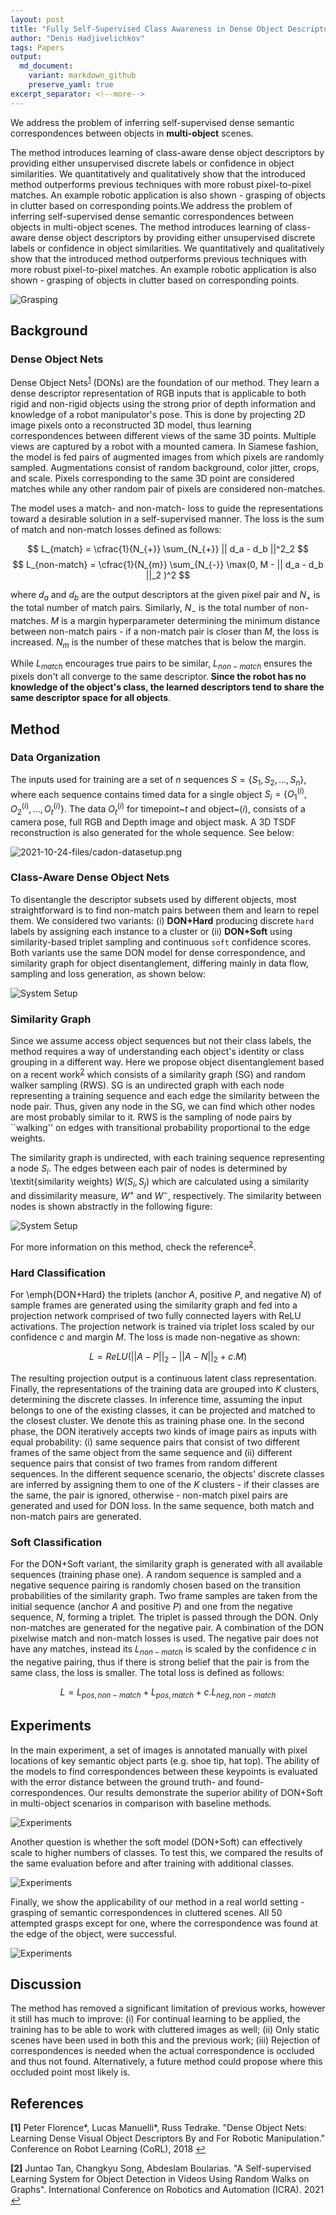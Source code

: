 ```yaml
---
layout: post
title: "Fully Self-Supervised Class Awareness in Dense Object Descriptors"
author: "Denis Hadjivelichkov"
tags: Papers
output:
  md_document:
    variant: markdown_github
    preserve_yaml: true
excerpt_separator: <!--more-->
---
```


We address the problem of inferring self-supervised dense semantic correspondences between objects in **multi-object** scenes.

<!--more-->

The method introduces learning of class-aware dense object descriptors by providing either unsupervised discrete labels or confidence in object similarities. We quantitatively and qualitatively show that the introduced method outperforms previous techniques with more robust pixel-to-pixel matches. An example robotic application is also shown - grasping of objects in clutter based on corresponding points.We address the problem of inferring self-supervised dense semantic correspondences between objects in multi-object scenes. The method introduces learning of class-aware dense object descriptors by providing either unsupervised discrete labels or confidence in object similarities. We quantitatively and qualitatively show that the introduced method outperforms previous techniques with more robust pixel-to-pixel matches. An example robotic application is also shown - grasping of objects in clutter based on corresponding points.

![Grasping](/rpl-blog/2021-10-24-files/cadon-hook-circles.png)

## Background 

### Dense Object Nets
Dense Object Nets</sup><sup id="a1">[1](#f1)</sup> (DONs) are the foundation of our method. They learn a dense descriptor representation of RGB inputs that is applicable to both rigid and non-rigid objects using the strong prior of depth information and knowledge of a robot manipulator's pose. This is done by projecting 2D image pixels onto a reconstructed 3D model, thus learning correspondences between different views of the same 3D points. Multiple views are captured by a robot with a mounted camera. In Siamese fashion, the model is fed pairs of augmented images from which pixels are randomly sampled. Augmentations consist of random background,  color jitter, crops, and scale. Pixels corresponding to the same 3D point are considered matches while any other random pair of pixels are considered non-matches. 

The model uses a match- and non-match- loss to guide the representations toward a desirable solution in a self-supervised manner. The loss is the sum of match and non-match losses defined as follows:

$$
	L_{match} = 
    \cfrac{1}{N_{+}}
    \sum_{N_{+}} || d_a - d_b ||^2_2
$$
$$
L_{non-match} = 
    \cfrac{1}{N_{m}}
    \sum_{N_{-}} 
    \max(0, M - 
    || d_a - d_b ||_2 )^2
$$

where $d_a$ and $d_b$ are the output descriptors at the given pixel pair and $N_{+}$ is the total number of match pairs. Similarly, $N_{-}$ is the total number of non-matches. $M$ is a margin hyperparameter determining the minimum distance between non-match pairs - if a non-match pair is closer than $M$, the loss is increased. $N_m$ is the number of these matches that is below the margin. 

While $L_{match}$ encourages true pairs to be similar, $L_{non-match}$ ensures the pixels don't all converge to the same descriptor. **Since the robot has no knowledge of the object's class, the learned descriptors tend to share the same descriptor space for all objects**. 


## Method

### Data Organization


The inputs used for training are a set of $n$ sequences $S=\{S_1, S_2, ..., S_n\}$, where each sequence contains timed data for a single object $S_i=\{O^{(i)}_1,O^{(i)}_2,...,O^{(i)}_t\}$. The data $O^{(i)}_t$ for timepoint~$t$ and object~$(i)$, consists of a camera pose, full RGB and Depth image and object mask. A 3D TSDF reconstruction is also generated for the whole sequence. See below:

![2021-10-24-files/cadon-datasetup.png](2021-10-24-files/cadon-datasetup.png)

### Class-Aware Dense Object Nets

To disentangle the descriptor subsets used by different objects, most straightforward is to find non-match pairs between them and learn to repel them. We considered two variants: (i) __DON+Hard__ producing discrete `hard` labels by assigning each instance to a cluster or (ii) __DON+Soft__ using similarity-based triplet sampling and continuous `soft` confidence scores. Both variants use the same DON model for dense correspondence, and similarity graph for object disentanglement, differing mainly in data flow, sampling and loss generation, as shown below:

![System Setup](2021-10-24-files/rebuttal_system.png)

### Similarity Graph

Since we assume access object sequences but not their class labels, the method requires a way of understanding each object's identity or class grouping in a different way. Here we propose object disentanglement based on a recent work</sup><sup id="a1">[2](#f2)</sup> which consists of a similarity graph (SG) and random walker sampling (RWS). SG is an undirected graph with each node representing a training sequence and each edge the similarity between the node pair. Thus, given any node in the SG, we can find which other nodes are most probably similar to it. RWS is the sampling of node pairs by ``walking'' on edges with transitional probability proportional to the edge weights. 


The similarity graph is undirected, with each training sequence representing a node $S_i$. The edges between each pair of nodes is determined by \textit{similarity weights} $W(S_i,S_j)$ which are calculated using a similarity and dissimilarity measure, $W^+$ and $W^-$, respectively. The similarity between nodes is shown abstractly in the following figure:


![System Setup](2021-10-24-files/rebuttal_core.png)


For more information on this method, check the reference</sup><sup id="a1">[2](#f2)</sup>.


### Hard Classification

For \emph{DON+Hard} the triplets (anchor $A$, positive $P$, and negative $N$) of sample frames are generated using the similarity graph and fed into a projection network comprised of two fully connected layers with ReLU activations. The projection network is trained via triplet loss scaled by our confidence $c$ and margin $M$. The loss is made non-negative as shown:

$$
    L = ReLU\left(
    {||A-P||_2}
    -
    {||A-N||_2}
    +
    c.M
    \right)
$$

The resulting projection output is a continuous latent class representation. Finally, the representations of the training data are grouped into $K$ clusters, determining the discrete classes. In inference time, assuming the input belongs to one of the existing classes, it can be projected and matched to the closest cluster. We denote this as training phase one. In the second phase, the DON iteratively accepts two kinds of image pairs as inputs with equal probability: (i) same sequence pairs that consist of two different frames of the same object from the same sequence and (ii) different sequence pairs that consist of two frames from random different sequences. In the different sequence scenario, the objects' discrete classes are inferred by assigning them to one of the $K$ clusters - if their classes are the same, the pair is ignored, otherwise - non-match pixel pairs are generated and used for DON loss. In the same sequence, both match and non-match pairs are generated.

### Soft Classification

For the DON+Soft variant, the similarity graph is generated with all available sequences (training phase one). A random sequence is sampled and a negative sequence pairing is randomly chosen based on the transition probabilities of the similarity graph. Two frame samples are taken from the initial sequence (anchor $A$ and positive $P$) and one from the negative sequence, $N$, forming a triplet. The triplet is passed through the DON. Only non-matches are generated for the negative pair. A combination of the DON pixelwise match and non-match losses is used. The negative pair does not have any matches, instead its $L_{non-match}$ is scaled by the confidence $c$ in the negative pairing, thus if there is strong belief that the pair is from the same class, the loss is smaller. The total loss is defined as follows:

$$    
    L = 
    L_{pos, non-match} 
    + 
    L_{pos, match}
    + 
    c.L_{neg, non-match}
$$

## Experiments

In the main experiment, a set of images is annotated manually with pixel locations of key semantic object parts (e.g. shoe tip, hat top). The ability of the models to find correspondences between these keypoints is evaluated with the error distance between the ground truth- and found- correspondences. Our results demonstrate the superior ability of DON+Soft in multi-object scenarios in comparison with baseline methods.  

![Experiments](2021-10-24-files/cdf_updated.png)


Another question is whether the soft model (DON+Soft) can effectively scale to higher numbers of classes. To test this, we compared the results of the same evaluation before and after training with additional classes.


![Experiments](2021-10-24-files/plot2.png)

Finally, we show the applicability of our method in a real world setting - grasping of semantic correspondences in cluttered scenes. All 50 attempted grasps except for one, where the correspondence was found at the edge of the object, were successful.

![Experiments](2021-10-24-files/grasp-seq-full-3.png)


## Discussion

The method has removed a significant limitation of previous works, however it still has much to improve: (i) For continual learning to be applied, the training has to be able to work with cluttered images as well; (ii) Only static scenes have been used in both this and the previous work; (iii) Rejection of correspondences is needed when the actual correspondence is occluded and thus not found. Alternatively, a future method could propose where this occluded point most likely is.




## References

<b id="f1">\[1\]</b> Peter Florence\*, Lucas Manuelli\*, Russ Tedrake. "Dense Object Nets: Learning Dense Visual Object Descriptors By and For Robotic Manipulation." Conference on Robot Learning (CoRL), 2018 [↩](#a1)

<b id="f2">\[2\]</b> Juntao Tan, Changkyu Song, Abdeslam Boularias. "A Self-supervised Learning System for Object Detection in Videos Using Random Walks on Graphs". International Conference on Robotics and Automation (ICRA). 2021 [↩](#a2)
